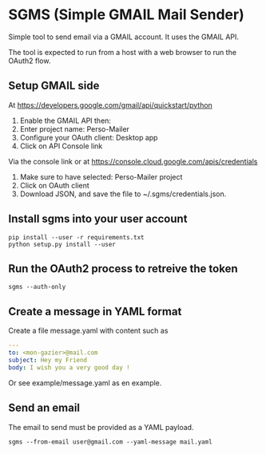 SGMS (Simple GMAIL Mail Sender)
===============================

Simple tool to send email via a GMAIL account. It uses the GMAIL API.

The tool is expected to run from a host with a web browser to run the OAuth2 flow.

Setup GMAIL side
----------------

At https://developers.google.com/gmail/api/quickstart/python

1. Enable the GMAIL API then:
2. Enter project name: Perso-Mailer
3. Configure your OAuth client: Desktop app
4. Click on API Console link

Via the console link or at https://console.cloud.google.com/apis/credentials

1. Make sure to have selected: Perso-Mailer project
2. Click on OAuth client
3. Download JSON, and save the file to ~/.sgms/credentials.json.

Install sgms into your user account
-----------------------------------

```
pip install --user -r requirements.txt
python setup.py install --user
```

Run the OAuth2 process to retreive the token
--------------------------------------------

```
sgms --auth-only
```

Create a message in YAML format
-------------------------------

Create a file message.yaml with content such as

```YAML
---
to: <mon-gazier>@mail.com
subject: Hey my Friend
body: I wish you a very good day !
```

Or see example/message.yaml as en example.

Send an email
-------------

The email to send must be provided as a YAML payload.

```
sgms --from-email user@gmail.com --yaml-message mail.yaml
```
